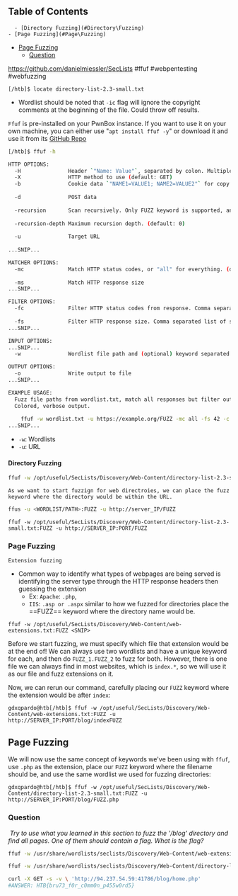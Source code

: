 ## Table of Contents

      - [Directory Fuzzing](#Directory\Fuzzing)
    - [Page Fuzzing](#Page\Fuzzing)
  - [Page Fuzzing](#Page\Fuzzing)
    - [Question](#Question)

https://github.com/danielmiessler/SecLists
#ffuf #webpentesting #webfuzzing

```shell
[/htb]$ locate directory-list-2.3-small.txt
```
- Wordlist should be noted that `-ic` flag will ignore the copyright comments at the beginning of the file. Could throw off results.

`Ffuf` is pre-installed on your PwnBox instance. If you want to use it on your own machine, you can either use "`apt install ffuf -y`" or download it and use it from its [GitHub Repo](https://github.com/ffuf/ffuf.git)

```bash
[/htb]$ ffuf -h

HTTP OPTIONS:
  -H               Header `"Name: Value"`, separated by colon. Multiple -H flags are accepted.
  -X               HTTP method to use (default: GET)
  -b               Cookie data `"NAME1=VALUE1; NAME2=VALUE2"` for copy as curl functionality.
  
  -d               POST data
  
  -recursion       Scan recursively. Only FUZZ keyword is supported, and URL (-u) has to end in it. (default: false)
  
  -recursion-depth Maximum recursion depth. (default: 0)
  
  -u               Target URL
  
...SNIP...

MATCHER OPTIONS:
  -mc              Match HTTP status codes, or "all" for everything. (default: 200,204,301,302,307,401,403)
  
  -ms              Match HTTP response size
...SNIP...

FILTER OPTIONS:
  -fc              Filter HTTP status codes from response. Comma separated list of codes and ranges
  
  -fs              Filter HTTP response size. Comma separated list of sizes and ranges
...SNIP...

INPUT OPTIONS:
...SNIP...
  -w               Wordlist file path and (optional) keyword separated by colon. eg. '/path/to/wordlist:KEYWORD'

OUTPUT OPTIONS:
  -o               Write output to file
...SNIP...

EXAMPLE USAGE:
  Fuzz file paths from wordlist.txt, match all responses but filter out those with content-size 42.
  Colored, verbose output.
  
    ffuf -w wordlist.txt -u https://example.org/FUZZ -mc all -fs 42 -c -v
...SNIP...
```

- `-w`: Wordlists
- `-u`: URL

#### Directory Fuzzing
```bash
ffuf -w /opt/useful/SecLists/Discovery/Web-Content/directory-list-2.3-small.txt:FUZZ
```
	As we want to start fuzzign for web directroies, we can place the fuzz keyword where the directory would be within the URL. 
```bash
ffus -u <WORDLIST/PATH>:FUZZ -u http://server_IP/FUZZ
```

```shell-session
ffuf -w /opt/useful/SecLists/Discovery/Web-Content/directory-list-2.3-small.txt:FUZZ -u http://SERVER_IP:PORT/FUZZ
```

### Page Fuzzing
	Extension fuzzing
- Common way to identify what types of webpages are being served is identifying the server type through the HTTP response headers then guessing the extension
	- Ex: `Apache`: `.php`,
	- `IIS`: `.asp or .aspx`
similar to how we fuzzed for directories place the ==FUZZ== keyword where the directory name would be. 
```shell
ffuf -w /opt/useful/SecLists/Discovery/Web-Content/web-extensions.txt:FUZZ <SNIP>
```
Before we start fuzzing, we must specify which file that extension would be at the end of! We can always use two wordlists and have a unique keyword for each, and then do `FUZZ_1.FUZZ_2` to fuzz for both. However, there is one file we can always find in most websites, which is `index.*`, so we will use it as our file and fuzz extensions on it.

Now, we can rerun our command, carefully placing our `FUZZ` keyword where the extension would be after `index`:

```shell
gdxqpardo@htb[/htb]$ ffuf -w /opt/useful/SecLists/Discovery/Web-Content/web-extensions.txt:FUZZ -u http://SERVER_IP:PORT/blog/indexFUZZ
```
## Page Fuzzing

We will now use the same concept of keywords we've been using with `ffuf`, use `.php` as the extension, place our `FUZZ` keyword where the filename should be, and use the same wordlist we used for fuzzing directories:

```shell
gdxqpardo@htb[/htb]$ ffuf -w /opt/useful/SecLists/Discovery/Web-Content/directory-list-2.3-small.txt:FUZZ -u http://SERVER_IP:PORT/blog/FUZZ.php
```

### Question
 *Try to use what you learned in this section to fuzz the '/blog' directory and find all pages. One of them should contain a flag. What is the flag?*
```bash
ffuf -w /usr/share/wordlists/seclists/Discovery/Web-Content/web-extensions.txt:FUZZ -u http://94.237.54.59:41786/blog/indexFUZZ

ffuf -w /usr/share/wordlists/seclists/Discovery/Web-Content/directory-list-2.3-medium.txt:FUZZ -u http://94.237.54.59:41786/blog/FUZZ.php

curl -X GET -s -v \ 'http://94.237.54.59:41786/blog/home.php'
#ANSWER: HTB{bru73_f0r_c0mm0n_p455w0rd5}
```
